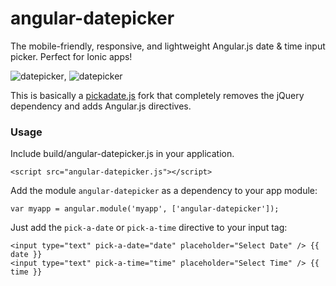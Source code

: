 # angular-datepicker

The mobile-friendly, responsive, and lightweight Angular.js date &amp; time input picker. Perfect for Ionic apps!

![datepicker](https://dl.dropboxusercontent.com/u/16304603/datepicker.PNG), ![datepicker](https://dl.dropboxusercontent.com/u/16304603/timepicker.PNG)

This is basically a [pickadate.js](https://github.com/amsul/pickadate.js) fork that completely removes the jQuery dependency and adds Angular.js directives.

### Usage

Include build/angular-datepicker.js in your application.

    <script src="angular-datepicker.js"></script>
    
Add the module `angular-datepicker` as a dependency to your app module:

    var myapp = angular.module('myapp', ['angular-datepicker']);
    
Just add the `pick-a-date` or `pick-a-time` directive to your input tag:

    <input type="text" pick-a-date="date" placeholder="Select Date" /> {{ date }}
    <input type="text" pick-a-time="time" placeholder="Select Time" /> {{ time }}
